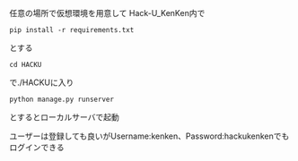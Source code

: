 任意の場所で仮想環境を用意して
Hack-U_KenKen内で
```
pip install -r requirements.txt
```
とする
```
cd HACKU
```

で./HACKUに入り

```
python manage.py runserver
```
とするとローカルサーバで起動

ユーザーは登録しても良いがUsername:kenken、Password:hackukenkenでもログインできる



